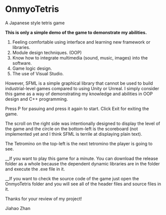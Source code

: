 # OnmyoTetris
A Japanese style tetris game

__This is only a simple demo of the game to demonstrate my abilities.__

1. Feeling comfortable using interface and learning new framework or libraries.
2. Module design techniques. (OOP)
3. Know how to integrate multimedia (sound, music, images) into the software.
4. Game logic design.
5. The use of Visual Studio. 

However, SFML is a simple graphical library that cannot be used to build industrial-level games compared to using Unity or Unreal. I simply consider this game as a way of demonstrating my knowledge and abilities in OOP design and C++ programming. 

Press P for pasuing and press it again to start. 
Click Exit for exiting the game.

The scroll on the right side was intentionally designed to display the level of the game and the circle on the bottom-left is the scoreboard (not implemented yet and I think SFML is terrile at displaying plain text). 

The Tetromino on the top-left is the next tetromino the player is going to see.

__If you want to play this game for a minute. You can download the release folder as a whole because the dependent dynamic libraries are in the folder and execute the .exe file in it.

__If you want to check the source code of the game just open the OnmyoTetris folder and you will see all of the header files and source files in it.

Thanks for your review of my project!

Jiahao Zhan
